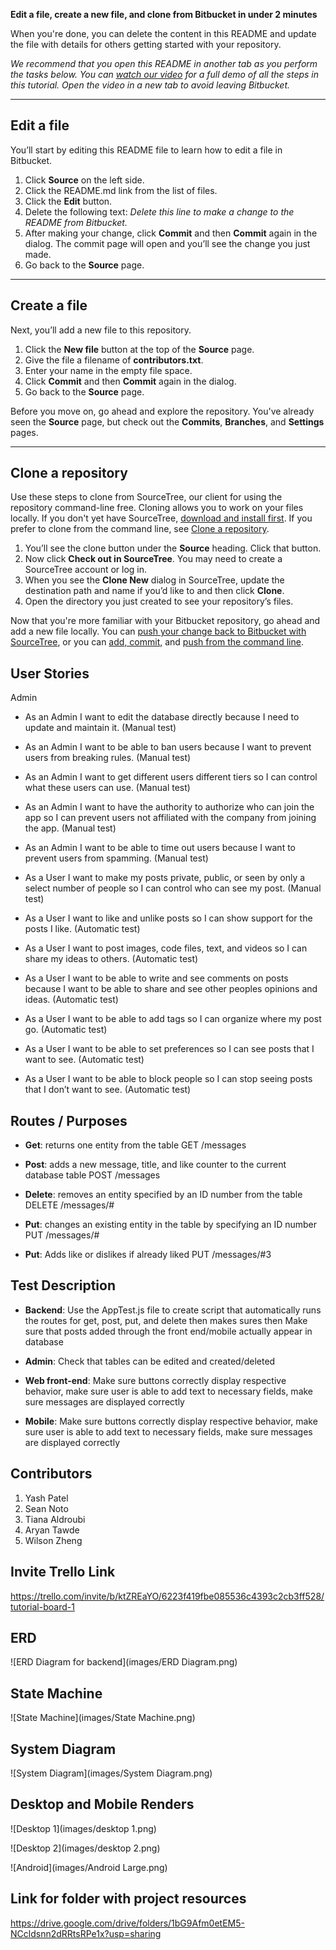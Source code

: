 **Edit a file, create a new file, and clone from Bitbucket in under 2 minutes**

When you're done, you can delete the content in this README and update the file with details for others getting started with your repository.

*We recommend that you open this README in another tab as you perform the tasks below. You can [watch our video](https://youtu.be/0ocf7u76WSo) for a full demo of all the steps in this tutorial. Open the video in a new tab to avoid leaving Bitbucket.*

---

## Edit a file

You’ll start by editing this README file to learn how to edit a file in Bitbucket.

1. Click **Source** on the left side.
2. Click the README.md link from the list of files.
3. Click the **Edit** button.
4. Delete the following text: *Delete this line to make a change to the README from Bitbucket.*
5. After making your change, click **Commit** and then **Commit** again in the dialog. The commit page will open and you’ll see the change you just made.
6. Go back to the **Source** page.

---

## Create a file

Next, you’ll add a new file to this repository.

1. Click the **New file** button at the top of the **Source** page.
2. Give the file a filename of **contributors.txt**.
3. Enter your name in the empty file space.
4. Click **Commit** and then **Commit** again in the dialog.
5. Go back to the **Source** page.

Before you move on, go ahead and explore the repository. You've already seen the **Source** page, but check out the **Commits**, **Branches**, and **Settings** pages.

---

## Clone a repository

Use these steps to clone from SourceTree, our client for using the repository command-line free. Cloning allows you to work on your files locally. If you don't yet have SourceTree, [download and install first](https://www.sourcetreeapp.com/). If you prefer to clone from the command line, see [Clone a repository](https://confluence.atlassian.com/x/4whODQ).

1. You’ll see the clone button under the **Source** heading. Click that button.
2. Now click **Check out in SourceTree**. You may need to create a SourceTree account or log in.
3. When you see the **Clone New** dialog in SourceTree, update the destination path and name if you’d like to and then click **Clone**.
4. Open the directory you just created to see your repository’s files.

Now that you're more familiar with your Bitbucket repository, go ahead and add a new file locally. You can [push your change back to Bitbucket with SourceTree](https://confluence.atlassian.com/x/iqyBMg), or you can [add, commit,](https://confluence.atlassian.com/x/8QhODQ) and [push from the command line](https://confluence.atlassian.com/x/NQ0zDQ).
## User Stories

Admin
- As an Admin I want to edit the database directly because I need to update and maintain it. (Manual test)

- As an Admin I want to be able to ban users because I want to prevent users from breaking rules. (Manual test)

- As an Admin I want to get different users different tiers so I can control what these users can use. (Manual test)

- As an Admin I want to have the authority to authorize who can join the app so I can prevent users not affiliated with the company from joining the app. (Manual test)

- As an Admin I want to be able to time out users because I want to prevent users from spamming. (Manual test)

- As a User I want to make my posts private, public, or seen by only a select number of people so I can control who can see my post. (Manual test)

- As a User I want to like and unlike posts so I can show support for the posts I like. (Automatic test)

- As a User I want to post images, code files, text, and videos so I can share my ideas to others. (Automatic test)

- As a User I want to be able to write and see comments on posts because I want to be able to share and see other peoples opinions and ideas.  (Automatic test)

- As a User I want to be able to add tags so I can organize where my post go. (Automatic test)

- As a User I want to be able to set preferences so I can see posts that I want to see. (Automatic test)

- As a User I want to be able to block people so I can stop seeing posts that I don’t want to see. (Automatic test)

## Routes / Purposes
- __Get__: returns one entity from the table
  GET /messages 

- __Post__: adds a new message, title, and like counter to the current database table
  POST /messages

- __Delete__: removes an entity specified by an ID number from the table
  DELETE /messages/#

- __Put__: changes an existing entity in the table by specifying an ID number
  PUT /messages/#

- __Put__: Adds like or dislikes if already liked
  PUT /messages/#3
  
## Test Description
- __Backend__: Use the AppTest.js file to create script that automatically runs the routes for get, post, put, and delete then makes sures then Make sure that posts added through the front end/mobile actually appear in database

- __Admin__: Check that tables can be edited and created/deleted

- __Web front-end__: Make sure buttons correctly display respective behavior, make sure user is able to add text to necessary fields, make sure messages are displayed correctly


- __Mobile__: Make sure buttons correctly display respective behavior, make sure user is able to add text to necessary fields, make sure messages are displayed correctly

## Contributors
1. Yash Patel
2. Sean Noto
3. Tiana Aldroubi
4. Aryan Tawde
4. Wilson Zheng

## Invite Trello Link 
 https://trello.com/invite/b/ktZREaYO/6223f419fbe085536c4393c2cb3ff528/tutorial-board-1

## ERD

![ERD Diagram for backend](images/ERD Diagram.png)

## State Machine

![State Machine](images/State Machine.png)

## System Diagram

![System Diagram](images/System Diagram.png)

## Desktop and Mobile Renders

![Desktop 1](images/desktop 1.png)

![Desktop 2](images/desktop 2.png)

![Android](images/Android Large.png)
 ## Link for folder with project resources
 https://drive.google.com/drive/folders/1bG9Afm0etEM5-NCcldsnn2dRRtsRPe1x?usp=sharing